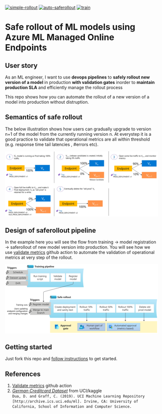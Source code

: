 [![simple-rollout](https://github.com/rsethur/saferollout/actions/workflows/simple_rollout.yml/badge.svg)](https://github.com/rsethur/saferollout/actions/workflows/simple_rollout.yml)
[![auto-saferollout](https://github.com/rsethur/saferollout/actions/workflows/auto_saferollout.yml/badge.svg)](https://github.com/rsethur/saferollout/actions/workflows/auto_saferollout.yml)
[![train](https://github.com/rsethur/saferollout/actions/workflows/train.yml/badge.svg)](https://github.com/rsethur/saferollout/actions/workflows/train.yml)
# Safe rollout of ML models using Azure ML Managed Online Endpoints

## User story
As an ML engineer, I want to use __devops pipelines__ to __safely rollout new version of a model__ in production __with validation gates__ inorder to __maintain production SLA__ and efficiently manage the rollout process

This repo shows how you can automate the rollout of a new version of a model into production without distruption.

## Semantics of safe rollout

The below illustration shows how users can gradually upgrade to version n+1 of the model from the currently running version n. At everystep it is a good practice to validate that operational metrics are all within threshold (e.g. response time tail latencies , #errors etc).

![Saferollout semantics](docs/imgs/saferollout-semantics.jpg)

## Design of saferollout pipeline
In the example here you will see the flow from training -> model registration -> saferollout of new model version into production. You will see how we use [validate metrics](https://github.com/rsethur/validate-metrics) github action to automate the validation of operational metrics at very step of the rollout.

![Saferollout pipeline design](docs/imgs/pipeline-design.png)

## Getting started
Just fork this repo and [follow instructions](docs/getting-started.md) to get started.

## References
1. [Validate metrics](https://github.com/rsethur/validate-metrics) github action
2. _[German Creditcard Dataset](https://www.kaggle.com/uciml/german-credit)_ from UCI/kaggle
<BR>`Dua, D. and Graff, C. (2019). UCI Machine Learning Repository [http://archive.ics.uci.edu/ml]. Irvine, CA: University of California, School of Information and Computer Science.`